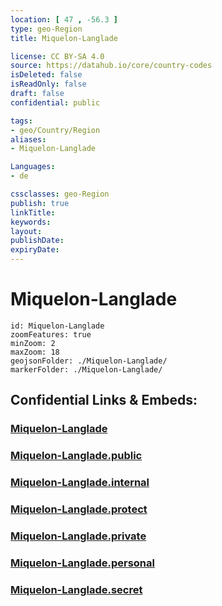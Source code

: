 ```yaml
---
location: [ 47 , -56.3 ] 
type: geo-Region
title: Miquelon-Langlade

license: CC BY-SA 4.0
source: https://datahub.io/core/country-codes
isDeleted: false
isReadOnly: false
draft: false
confidential: public

tags:
- geo/Country/Region
aliases:
- Miquelon-Langlade

Languages:
- de

cssclasses: geo-Region
publish: true
linkTitle: 
keywords: 
layout: 
publishDate: 
expiryDate: 
---
```


# Miquelon-Langlade

```leaflet
id: Miquelon-Langlade
zoomFeatures: true 
minZoom: 2 
maxZoom: 18
geojsonFolder: ./Miquelon-Langlade/
markerFolder: ./Miquelon-Langlade/
```


## Confidential Links & Embeds: 

### [Miquelon-Langlade](/_Standards/Earth/Continent/America~North/Saint-Pierre-et-Miquelon/Counties~Saint-Pierre-et-Miquelon/Miquelon-Langlade.md) 

### [Miquelon-Langlade.public](/_public/Earth/Continent/America~North/Saint-Pierre-et-Miquelon/Counties~Saint-Pierre-et-Miquelon/Miquelon-Langlade.public.md) 

### [Miquelon-Langlade.internal](/_internal/Earth/Continent/America~North/Saint-Pierre-et-Miquelon/Counties~Saint-Pierre-et-Miquelon/Miquelon-Langlade.internal.md) 

### [Miquelon-Langlade.protect](/_protect/Earth/Continent/America~North/Saint-Pierre-et-Miquelon/Counties~Saint-Pierre-et-Miquelon/Miquelon-Langlade.protect.md) 

### [Miquelon-Langlade.private](/_private/Earth/Continent/America~North/Saint-Pierre-et-Miquelon/Counties~Saint-Pierre-et-Miquelon/Miquelon-Langlade.private.md) 

### [Miquelon-Langlade.personal](/_personal/Earth/Continent/America~North/Saint-Pierre-et-Miquelon/Counties~Saint-Pierre-et-Miquelon/Miquelon-Langlade.personal.md) 

### [Miquelon-Langlade.secret](/_secret/Earth/Continent/America~North/Saint-Pierre-et-Miquelon/Counties~Saint-Pierre-et-Miquelon/Miquelon-Langlade.secret.md)

